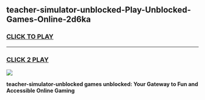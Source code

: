 
## teacher-simulator-unblocked-Play-Unblocked-Games-Online-2d6ka
<h3>
<a href="https://premium76.site?title=teacher-simulator-unblocked&ref=25A">CLICK TO PLAY</a></h3>
<hr>

<h3>
<a href="https://premium76.site?title=teacher-simulator-unblocked&ref=25A">CLICK 2 PLAY</a>
  
</h3>

<a href="https://premium76.site?title=teacher-simulator-unblocked&ref=25A"><img src="https://clearcache.store/games.png"></a>


**teacher-simulator-unblocked games unblocked: Your Gateway to Fun and Accessible Online Gaming**
